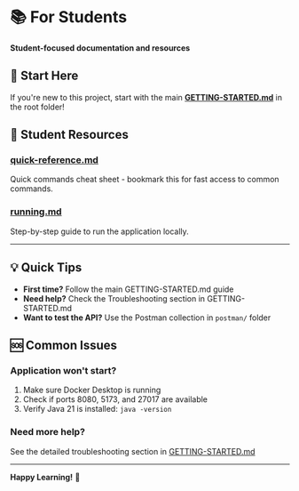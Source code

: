 # 📚 For Students

**Student-focused documentation and resources**

## 🎯 Start Here

If you're new to this project, start with the main **[GETTING-STARTED.md](../../GETTING-STARTED.md)** in the root folder!

## 📖 Student Resources

### [quick-reference.md](./quick-reference.md)
Quick commands cheat sheet - bookmark this for fast access to common commands.

### [running.md](./running.md)
Step-by-step guide to run the application locally.

---

## 💡 Quick Tips

- **First time?** Follow the main GETTING-STARTED.md guide
- **Need help?** Check the Troubleshooting section in GETTING-STARTED.md
- **Want to test the API?** Use the Postman collection in `postman/` folder

## 🆘 Common Issues

### Application won't start?
1. Make sure Docker Desktop is running
2. Check if ports 8080, 5173, and 27017 are available
3. Verify Java 21 is installed: `java -version`

### Need more help?
See the detailed troubleshooting section in [GETTING-STARTED.md](../../GETTING-STARTED.md#-troubleshooting)

---

**Happy Learning!** 🚀

